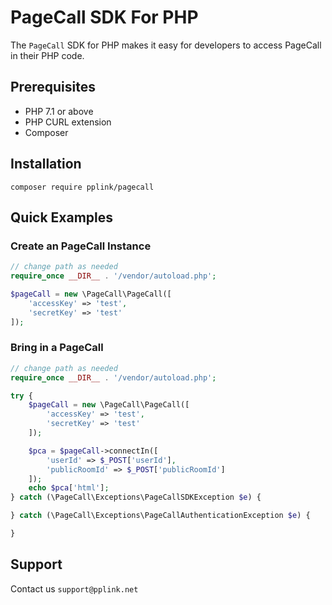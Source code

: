 # PageCall SDK For PHP

The `PageCall` SDK for PHP makes it easy for developers to access PageCall in their PHP code.

## Prerequisites

- PHP 7.1 or above
- PHP CURL extension
- Composer

## Installation

```
composer require pplink/pagecall 
```

## Quick Examples

### Create an PageCall Instance

```php
// change path as needed
require_once __DIR__ . '/vendor/autoload.php';

$pageCall = new \PageCall\PageCall([
    'accessKey' => 'test',
    'secretKey' => 'test'
]);
```

### Bring in a PageCall
```php
// change path as needed
require_once __DIR__ . '/vendor/autoload.php';

try {
    $pageCall = new \PageCall\PageCall([
        'accessKey' => 'test',
        'secretKey' => 'test'
    ]);

    $pca = $pageCall->connectIn([
        'userId' => $_POST['userId'],
        'publicRoomId' => $_POST['publicRoomId']
    ]);
    echo $pca['html'];
} catch (\PageCall\Exceptions\PageCallSDKException $e) {

} catch (\PageCall\Exceptions\PageCallAuthenticationException $e) {

}
```

## Support

Contact us `support@pplink.net`
